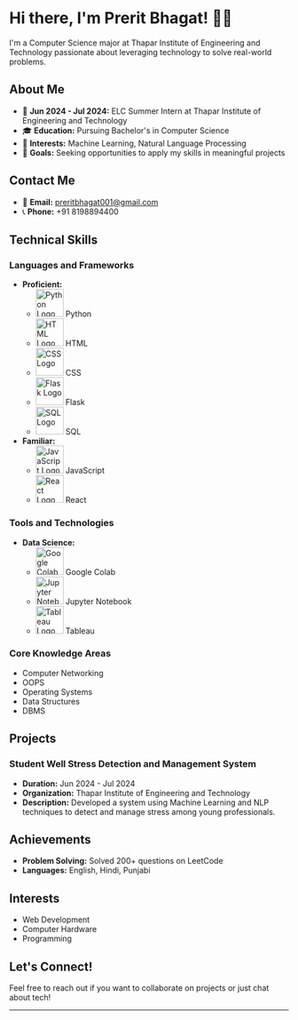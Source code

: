# Hi there, I'm Prerit Bhagat! 👋🏼

I'm a Computer Science major at Thapar Institute of Engineering and Technology passionate about leveraging technology to solve real-world problems.

## About Me

- 🔭 **Jun 2024 - Jul 2024:** ELC Summer Intern at Thapar Institute of Engineering and Technology
- 🎓 **Education:** Pursuing Bachelor's in Computer Science
- 🌱 **Interests:** Machine Learning, Natural Language Processing
- 💼 **Goals:** Seeking opportunities to apply my skills in meaningful projects

## Contact Me

- 📧 **Email:** [preritbhagat001@gmail.com](mailto:preritbhagat001@gmail.com)
- 📞 **Phone:** +91 8198894400

## Technical Skills

### Languages and Frameworks
- **Proficient:**
  - <img src="https://spaces-cdn.clipsafari.com/zfdcbo72px0of6jlw2zxfpzys1l8" alt="Python Logo" width="50"/> Python
  - <img src="https://upload.wikimedia.org/wikipedia/commons/6/6a/HTML5_logo_and_wordmark.svg" alt="HTML Logo" width="50"/> HTML
  - <img src="https://upload.wikimedia.org/wikipedia/commons/6/62/CSS3_logo_and_wordmark.svg" alt="CSS Logo" width="50"/> CSS
  - <img src="https://flask.palletsprojects.com/_images/flask-logo.png" alt="Flask Logo" width="50"/> Flask
  - <img src="https://upload.wikimedia.org/wikipedia/commons/thumb/3/36/SQL_Logo.svg/800px-SQL_Logo.svg.png" alt="SQL Logo" width="50"/> SQL
- **Familiar:**
  - <img src="https://upload.wikimedia.org/wikipedia/commons/6/6a/JavaScript-logo.png" alt="JavaScript Logo" width="50"/> JavaScript
  - <img src="https://reactjs.org/logo-og.png" alt="React Logo" width="50"/> React

### Tools and Technologies
- **Data Science:**
  - <img src="https://colab.research.google.com/img/colab_favicon_32px.png" alt="Google Colab Logo" width="50"/> Google Colab
  - <img src="https://jupyter.org/assets/main-logo.svg" alt="Jupyter Notebook Logo" width="50"/> Jupyter Notebook
  - <img src="https://www.tableau.com/sites/default/files/pages/tableau_logo_2019.png" alt="Tableau Logo" width="50"/> Tableau

### Core Knowledge Areas
- Computer Networking
- OOPS
- Operating Systems
- Data Structures
- DBMS

## Projects

### Student Well Stress Detection and Management System
- **Duration:** Jun 2024 - Jul 2024
- **Organization:** Thapar Institute of Engineering and Technology
- **Description:** Developed a system using Machine Learning and NLP techniques to detect and manage stress among young professionals.

## Achievements

- **Problem Solving:** Solved 200+ questions on LeetCode
- **Languages:** English, Hindi, Punjabi

## Interests

- Web Development
- Computer Hardware
- Programming

## Let's Connect!

Feel free to reach out if you want to collaborate on projects or just chat about tech!

---
